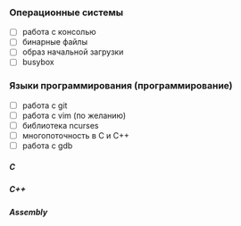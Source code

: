 ### Операционные системы
- [ ] работа с консолью 
- [ ] бинарные файлы  
- [ ] образ начальной загрузки 
- [ ] busybox 

### Языки программирования (программирование)
- [ ] работа с git 
- [ ] работа с vim (по желанию)  
- [ ] библиотека ncurses
- [ ] многопоточность в C и C++
- [ ] работа с gdb 
##### C 
##### C++ 
##### Assembly 
